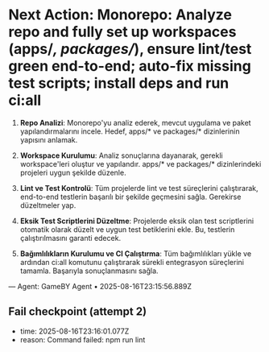 # Next Action: Monorepo: Analyze repo and fully set up workspaces (apps/*, packages/*), ensure lint/test green end-to-end; auto-fix missing test scripts; install deps and run ci:all

1. **Repo Analizi**: Monorepo'yu analiz ederek, mevcut uygulama ve paket yapılandırmalarını incele. Hedef, apps/* ve packages/* dizinlerinin yapısını anlamak.

2. **Workspace Kurulumu**: Analiz sonuçlarına dayanarak, gerekli workspace'leri oluştur ve yapılandır. apps/* ve packages/* dizinlerindeki projeleri uygun şekilde düzenle.

3. **Lint ve Test Kontrolü**: Tüm projelerde lint ve test süreçlerini çalıştırarak, end-to-end testlerin başarılı bir şekilde geçmesini sağla. Gerekirse düzeltmeler yap.

4. **Eksik Test Scriptlerini Düzeltme**: Projelerde eksik olan test scriptlerini otomatik olarak düzelt ve uygun test betiklerini ekle. Bu, testlerin çalıştırılmasını garanti edecek.

5. **Bağımlılıkların Kurulumu ve CI Çalıştırma**: Tüm bağımlılıkları yükle ve ardından ci:all komutunu çalıştırarak sürekli entegrasyon süreçlerini tamamla. Başarıyla sonuçlanmasını sağla.

— Agent: GameBY Agent • 2025-08-16T23:15:56.889Z


## Fail checkpoint (attempt 2)
- time: 2025-08-16T23:16:01.077Z
- reason: Command failed: npm run lint

